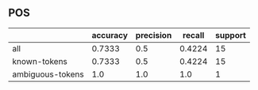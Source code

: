 
## POS

|                  | accuracy | precision | recall | support |
|------------------|----------|-----------|--------|---------|
| all              | 0.7333   | 0.5       | 0.4224 | 15      |
| known-tokens     | 0.7333   | 0.5       | 0.4224 | 15      |
| ambiguous-tokens | 1.0      | 1.0       | 1.0    | 1       |


